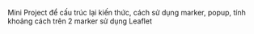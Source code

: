 Mini Project để cấu trúc lại kiến thức, cách sử dụng marker, popup, tính khoảng cách trên 2 marker sử dụng Leaflet
